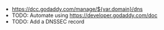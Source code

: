 

* https://dcc.godaddy.com/manage/${var.domain}/dns
* TODO: Automate using https://developer.godaddy.com/doc
* TODO: Add a DNSSEC record